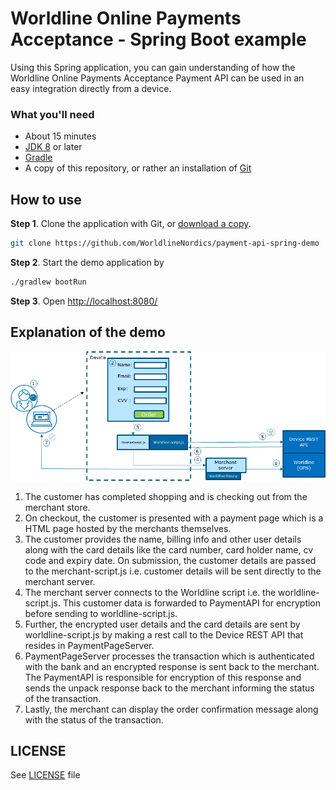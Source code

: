 
# Worldline Online Payments Acceptance - Spring Boot example
Using this Spring application, you can gain understanding of how the 
Worldline Online Payments Acceptance Payment API can be used in an easy integration directly from a device.

### What you'll need

* About 15 minutes
* [JDK 8](http://www.oracle.com/technetwork/java/javase/downloads/index.html) or later
* [Gradle](https://spring.io/guides/gs/gradle/#initial)
* A copy of this repository, or rather an installation of [Git](https://www.atlassian.com/git/tutorials/install-git)

## How to use
 
**Step 1**. Clone the application with Git, or [download a copy](https://github.com/WorldlineNordics/payment-api-spring-demo/archive/master.zip).
 ```bash
git clone https://github.com/WorldlineNordics/payment-api-spring-demo
```
 
**Step 2**. Start the demo application by
 ```bash
 ./gradlew bootRun
 ```

**Step 3**. Open [http://localhost:8080/] 


## Explanation of the demo

![Overview](/docs/overview-of-device-rest-api.png)

1.	The customer has completed shopping and is checking out from the merchant store.
2.	On checkout, the customer is presented with a payment page which is a HTML page hosted by the merchants themselves.
3.	The customer provides the name, billing info and other user details along with the card details like the card number, card holder name, cv code and expiry date. On submission, the customer details are passed to the merchant-script.js i.e. customer details will be sent directly to the merchant server.
4.	The merchant server connects to the Worldline script i.e. the worldline-script.js. This customer data is forwarded to PaymentAPI for encryption before sending to worldline-script.js.
5.	Further, the encrypted user details and the card details are sent by worldline-script.js by making a rest call to the Device REST API that resides in PaymentPageServer.
6.	PaymentPageServer processes the transaction which is authenticated with the bank and an encrypted response is sent back to the merchant. The PaymentAPI is responsible for encryption of this response and sends the unpack response back to the merchant informing the status of the transaction.
7.	Lastly, the merchant can display the order confirmation message along with the status of the transaction. 



## LICENSE
See [LICENSE] file

[LICENSE]: license

[http://localhost:8080/]: http://localhost:8080/